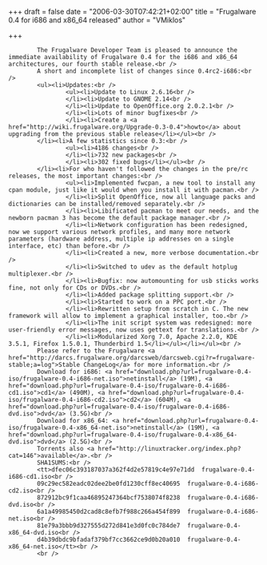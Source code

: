 
+++
draft = false
date = "2006-03-30T07:42:21+02:00"
title = "Frugalware 0.4 for i686 and x86_64 released"
author = "VMiklos"

+++

            The Frugalware Developer Team is pleased to announce the immediate availability of Frugalware 0.4 for the i686 and x86_64 architectures, our fourth stable release.<br />
            A short and incomplete list of changes since 0.4rc2-i686:<br />
            <ul><li>Updates:<br />
                    <ul><li>Update to Linux 2.6.16<br />
                    </li><li>Update to GNOME 2.14<br />
                    </li><li>Update to OpenOffice.org 2.0.2.1<br />
                    </li><li>Lots of minor bugfixes<br />
                    </li><li>Create a <a href="http://wiki.frugalware.org/Upgrade-0.3-0.4">howto</a> about upgrading from the previous stable release</li></ul><br />
            </li><li>A few statistics since 0.3:<br />
                    <ul><li>4186 changes<br />
                    </li><li>732 new packages<br />
                    </li><li>302 fixed bugs</li></ul><br />
            </li><li>For who haven't followed the changes in the pre/rc releases, the most important changes:<br />
                    <ul><li>Implemented fwcpan, a new tool to install any cpan module, just like it would when you install it with pacman.<br />
                    </li><li>Split OpenOffice, now all language packs and dictionaries can be installed/removed separately.<br />
                    </li><li>Libificated pacman to meet our needs, and the newborn pacman 3 has become the default package manager.<br />
                    </li><li>Network configuration has been redesigned, now we support various network profiles, and many more network parameters (hardware address, multiple ip addresses on a single interface, etc) than before.<br />
                    </li><li>Created a new, more verbose documentation.<br />
                    </li><li>Switched to udev as the default hotplug multiplexer.<br />
                    </li><li>Bugfix: now automounting for usb sticks works fine, not only for CDs or DVDs.<br />
                    </li><li>Added package splitting support.<br />
                    </li><li>Started to work on a PPC port.<br />
                    </li><li>Rewritten setup from scratch in C. The new framework will allow to implement a graphical installer, too.<br />
                    </li><li>The init script system was redesigned: more user-friendly error messages, now uses gettext for translations.<br />
                    </li><li>Modularized Xorg 7.0, Apache 2.2.0, KDE 3.5.1, Firefox 1.5.0.1, Thunderbird 1.5</li></ul></li></ul><br />
            Please refer to the Frugalware <a href="http://darcs.frugalware.org/darcsweb/darcsweb.cgi?r=frugalware-stable;a=log">Stable ChangeLog</a> for more information.<br />
            Download for i686: <a href="download.php?url=frugalware-0.4-iso/frugalware-0.4-i686-net.iso">netinstall</a> (19M), <a href="download.php?url=frugalware-0.4-iso/frugalware-0.4-i686-cd1.iso">cd1</a> (490M), <a href="download.php?url=frugalware-0.4-iso/frugalware-0.4-i686-cd2.iso">cd2</a> (604M), <a href="download.php?url=frugalware-0.4-iso/frugalware-0.4-i686-dvd.iso">dvd</a> (3.5G)<br />
            Download for x86_64: <a href="download.php?url=frugalware-0.4-iso/frugalware-0.4-x86_64-net.iso">netinstall</a> (19M), <a href="download.php?url=frugalware-0.4-iso/frugalware-0.4-x86_64-dvd.iso">dvd</a> (2.5G)<br />
            Torrents also <a href="http://linuxtracker.org/index.php?cat=146">available</a>.<br />
            SHA1SUMS:<br />
            <tt>dfec06c393187037a362f4d2e57819c4e97e71dd  frugalware-0.4-i686-cd1.iso<br />
            09c29ec582eadc02dee2be0fd1230cff8ec40695  frugalware-0.4-i686-cd2.iso<br />
            872912bc9f1caa46895247364bcf7538074f8238  frugalware-0.4-i686-dvd.iso<br />
            6a1a49985450d2cad8c8efb7f988c266a454f899  frugalware-0.4-i686-net.iso<br />
            81e79a3bbb9d327555d272d841e3d0fc0c784de7  frugalware-0.4-x86_64-dvd.iso<br />
            d4b39dbdc9bfadaf379bf7cc3662ce9d0b20a010  frugalware-0.4-x86_64-net.iso</tt><br />
            <br />
            
        